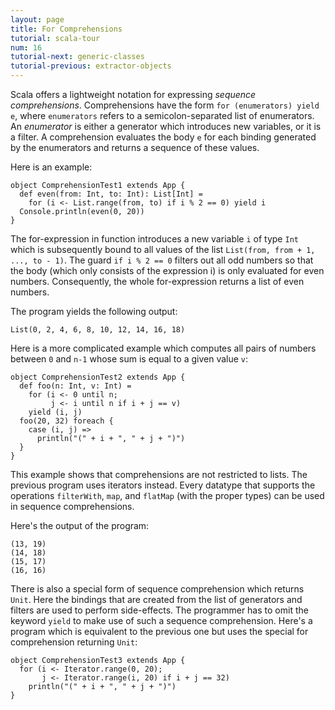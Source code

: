 ```yaml
---
layout: page
title: For Comprehensions
tutorial: scala-tour
num: 16
tutorial-next: generic-classes
tutorial-previous: extractor-objects
---
```


Scala offers a lightweight notation for expressing *sequence comprehensions*. Comprehensions have the form `for (enumerators) yield e`, where `enumerators` refers to a semicolon-separated list of enumerators. An *enumerator* is either a generator which introduces new variables, or it is a filter. A comprehension evaluates the body `e` for each binding generated by the enumerators and returns a sequence of these values.

Here is an example:
 
    object ComprehensionTest1 extends App {
      def even(from: Int, to: Int): List[Int] =
        for (i <- List.range(from, to) if i % 2 == 0) yield i
      Console.println(even(0, 20))
    }
 
The for-expression in function introduces a new variable `i` of type `Int` which is subsequently bound to all values of the list `List(from, from + 1, ..., to - 1)`. The guard `if i % 2 == 0` filters out all odd numbers so that the body (which only consists of the expression i) is only evaluated for even numbers. Consequently, the whole for-expression returns a list of even numbers.

The program yields the following output:

    List(0, 2, 4, 6, 8, 10, 12, 14, 16, 18)

Here is a more complicated example which computes all pairs of numbers between `0` and `n-1` whose sum is equal to a given value `v`:
 
    object ComprehensionTest2 extends App {
      def foo(n: Int, v: Int) =
        for (i <- 0 until n;
             j <- i until n if i + j == v)
        yield (i, j)
      foo(20, 32) foreach {
        case (i, j) =>
          println("(" + i + ", " + j + ")")
      }
    }
 
This example shows that comprehensions are not restricted to lists. The previous program uses iterators instead. Every datatype that supports the operations `filterWith`, `map`, and `flatMap` (with the proper types) can be used in sequence comprehensions.

Here's the output of the program:

    (13, 19)
    (14, 18)
    (15, 17)
    (16, 16)

There is also a special form of sequence comprehension which returns `Unit`. Here the bindings that are created from the list of generators and filters are used to perform side-effects. The programmer has to omit the keyword `yield` to make use of such a sequence comprehension.
Here's a program which is equivalent to the previous one but uses the special for comprehension returning `Unit`:
 
    object ComprehensionTest3 extends App {
      for (i <- Iterator.range(0, 20);
           j <- Iterator.range(i, 20) if i + j == 32)
        println("(" + i + ", " + j + ")")
    }

